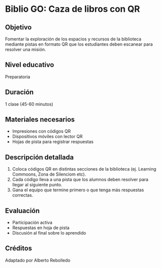 # Biblio GO: Caza de libros con QR

## Objetivo
Fomentar la exploración de los espacios y recursos de la biblioteca mediante pistas en formato QR que los estudiantes deben escanear para resolver una misión.

## Nivel educativo
Preparatoria

## Duración
1 clase (45-60 minutos)

## Materiales necesarios
- Impresiones con códigos QR
- Dispositivos móviles con lector QR
- Hojas de pista para registrar respuestas

## Descripción detallada
1. Coloca códigos QR en distintas secciones de la biblioteca (ej. Learning Commoons, Zona de Silenciom etc).
2. Cada código lleva a una pista que los alumnos deben resolver para llegar al siguiente punto.
3. Gana el equipo que termine primero o que tenga más respuestas correctas.

## Evaluación
- Participación activa
- Respuestas en hoja de pista
- Discusión al final sobre lo aprendido

## Créditos
Adaptado por Alberto Rebolledo
